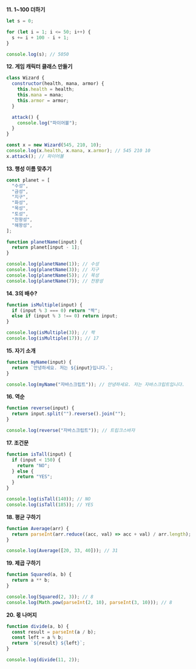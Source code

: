 **11. 1~100 더하기**

```javascript
let s = 0;

for (let i = 1; i <= 50; i++) {
  s += i + 100 - i + 1;
}

console.log(s); // 5050
```

**12. 게임 캐릭터 클래스 만들기**

```javascript
class Wizard {
  constructor(health, mana, armor) {
    this.health = health;
    this.mana = mana;
    this.armor = armor;
  }

  attack() {
    console.log("파이어볼");
  }
}

const x = new Wizard(545, 210, 10);
console.log(x.health, x.mana, x.armor); // 545 210 10
x.attack(); // 파이어볼
```

**13. 행성 이름 맞추기**

```javascript
const planet = [
  "수성",
  "금성",
  "지구",
  "화성",
  "목성",
  "토성",
  "천왕성",
  "해왕성",
];

function planetName(input) {
  return planet[input - 1];
}

console.log(planetName(1)); // 수성
console.log(planetName(3)); // 지구
console.log(planetName(5)); // 목성
console.log(planetName(7)); // 천왕성
```

**14. 3의 배수?**

```javascript
function isMultiple(input) {
  if (input % 3 === 0) return "짝";
  else if (input % 3 !== 0) return input;
}

console.log(isMultiple(3)); // 짝
console.log(isMultiple(17)); // 17
```

**15. 자기 소개**

```javascript
function myName(input) {
  return `안녕하세요. 저는 ${input}입니다.`;
}

console.log(myName("자바스크립트")); // 안녕하세요. 저는 자바스크립트입니다.
```

**16. 역순**

```javascript
function reverse(input) {
  return input.split("").reverse().join("");
}

console.log(reverse("자바스크립트")); // 트립크스바자
```

**17. 조건문**

```javascript
function isTall(input) {
  if (input < 150) {
    return "NO";
  } else {
    return "YES";
  }
}

console.log(isTall(140)); // NO
console.log(isTall(185)); // YES
```

**18. 평균 구하기**

```javascript
function Average(arr) {
  return parseInt(arr.reduce((acc, val) => acc + val) / arr.length);
}

console.log(Average([20, 33, 40])); // 31
```

**19. 제곱 구하기**

```javascript
function Squared(a, b) {
  return a ** b;
}

console.log(Squared(2, 3)); // 8
console.log(Math.pow(parseInt(2, 10), parseInt(3, 10))); // 8
```

**20. 몫 나머지**

```javascript
function divide(a, b) {
  const result = parseInt(a / b);
  const left = a % b;
  return `${result} ${left}`;
}

console.log(divide(11, 2));
```
